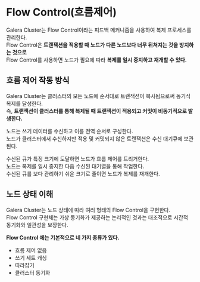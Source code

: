 # Flow Control(흐름제어)   
   
Galera Cluster는 Flow Control이라는 피드백 메커니즘을 사용하여 복제 프로세스를 관리한다.       
Flow Control은 **트랜잭션을 적용할 때 노드가 다른 노드보다 너무 뒤쳐지는 것을 방지하는 것으로**     
Flow Control를 사용하면 노드가 필요에 따라 **복제를 일시 중지하고 재개할 수 있다.**          

## 흐름 제어 작동 방식
   
Galera Cluster는 클러스터의 모든 노드에 순서대로 트랜잭션이 복사됨으로써 동기식 복제를 달성한다.          
즉, **트랜잭션이 클러스터를 통해 복제될 때 트랜잭션이 적용되고 커밋이 비동기적으로 발생한다.**     
          
노드는 쓰기 데이터를 수신하고 이를 전역 순서로 구성한다.     
노드가 클러스터에서 수신하지만 적용 및 커밋되지 않은 트랜잭션은 수신 대기큐에 보관된다.  
      
수신된 큐가 특정 크기에 도달하면 노드가 흐름 제어를 트리거한다.          
노드는 복제를 일시 중지한 다음 수신된 대기열을 통해 작업한다.      
수신된 큐를 보다 관리하기 쉬운 크기로 줄이면 노드가 복제를 재개한다.     
  
## 노드 상태 이해  
        
Galera Cluster는 노드 상태에 따라 여러 형태의 Flow Control을 구현한다.         
Flow Control 구현체는 가상 동기화가 제공하는 논리적인 것과는 대조적으로 시간적 동기화와 일관성을 보장한다.      
         
**Flow Control 에는 기본적으로 네 가지 종류가 있다.**       
* 흐름 제어 없음
* 쓰기 세트 캐싱
* 따라잡기
* 클러스터 동기화


